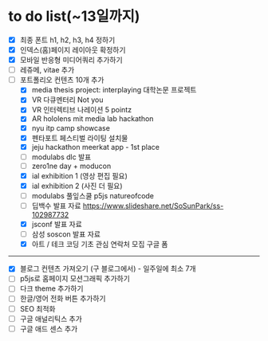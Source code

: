 # to do list(~13일까지)
- [x] 최종 폰트 h1, h2, h3, h4 정하기
- [x] 인덱스(홈)페이지 레이아웃 확정하기 
- [x] 모바일 반응형 미디어쿼리 추가하기
- [ ] 레쥬메, vitae 추가
- [ ] 포트폴리오 컨텐츠 10개 추가 
  - [x] media thesis project: interplaying 대학논문 프로젝트 
  - [x] VR 다큐멘터리 Not you
  - [x] VR 인터렉티브 나레이션 5 pointz
  - [x] AR hololens mit media lab hackathon
  - [x] nyu itp camp showcase
  - [x] 펜타포트 페스티벌 라이팅 설치물
  - [x] jeju hackathon meerkat app - 1st place
  - [ ] modulabs dlc 발표 
  - [ ] zero1ne day + moducon
  - [x] ial exhibition 1 (영상 편집 필요)
  - [x] ial exhibition 2 (사진 더 필요)
  - [ ] modulabs 풀잎스쿨 p5js natureofcode
  - [ ] 딥백수 발표 자료 https://www.slideshare.net/SoSunPark/ss-102987732
  - [x] jsconf 발표 자료
  - [ ] 삼성 soscon 발표 자료
  - [x] 아트 / 테크 코딩 기초 관심 연락처 모집 구글 폼
---------------------------------------
- [x] 블로그 컨텐츠 가져오기 (구 블로그에서) - 일주일에 최소 7개
- [ ] p5js로 홈페이지 모션그래픽 추가하기
- [ ] 다크 theme 추가하기
- [ ] 한글/영어 전화 버튼 추가하기
- [ ] SEO 최적화
- [ ] 구글 애널리틱스 추가
- [ ] 구글 애드 센스 추가